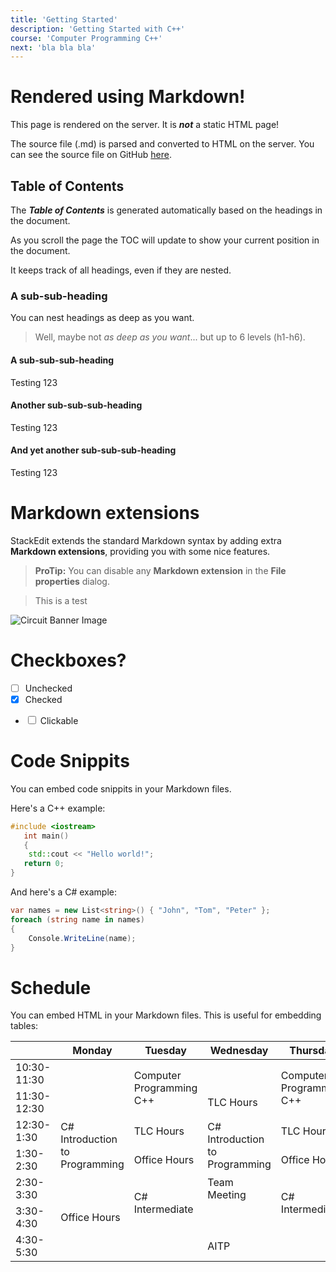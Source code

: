 ```yaml
---
title: 'Getting Started'
description: 'Getting Started with C++'
course: 'Computer Programming C++'
next: 'bla bla bla'
---
```



# Rendered using Markdown! 

This page is rendered on the server. It is ***not*** a static HTML page!

The source file (.md) is parsed and converted to HTML on the server. You can see the source file
on GitHub [here](https://raw.githubusercontent.com/RDAppel/courses/master/pages/cpp/another.md).

## Table of Contents

The ___Table of Contents___ is generated automatically based on the headings in the document.

As you scroll the page the TOC will update to show your current position in the document.

It keeps track of all headings, even if they are nested.

### A sub-sub-heading

You can nest headings as deep as you want.


> Well, maybe not *as deep as you want*... but up to 6 levels (h1-h6).

#### A sub-sub-sub-heading

Testing 123

#### Another sub-sub-sub-heading

Testing 123

#### And yet another sub-sub-sub-heading

Testing 123

# Markdown extensions

StackEdit extends the standard Markdown syntax by adding extra **Markdown extensions**, providing you with some nice features.

> **ProTip:** You can disable any **Markdown extension** in the **File properties** dialog.

> This is a test

![Circuit Banner Image](https://cdn.discordapp.com/attachments/1065057104521597058/1113507329766342706/Ryan_Appel_Wallpaper_microchip_processor_electronics_circuit_bl_61d2a0ee-3617-47fd-81ea-3f04c3142a4b.png)

# Checkboxes?

- [ ] Unchecked
- [x] Checked
- <input type="checkbox" name="uchk"> Clickable

# Code Snippits

You can embed code snippits in your Markdown files.

Here's a C++ example:

```cpp
#include <iostream>
   int main()
   {
    std::cout << "Hello world!";
   return 0;
} 
```

And here's a C# example:

```c#
var names = new List<string>() { "John", "Tom", "Peter" };
foreach (string name in names)
{
    Console.WriteLine(name);
}
```

# Schedule

You can embed HTML in your Markdown files. This is useful for embedding tables:

<table>
    <thead>
	    <tr>
			<th></th>
			<th>Monday</th>
			<th>Tuesday</th>
			<th>Wednesday</th>
			<th>Thursday</th>
		</tr>
    </thead>
	<tbody>
		<tr>
			<td>10:30-11:30</td>
			<td></td>
			<td rowSpan="2">Computer Programming C++</td>
			<td></td>
			<td rowSpan="2">Computer Programming C++</td>
		</tr>
		<tr>
			<td>11:30-12:30</td>
			<td></td>
			<td>TLC Hours</td>
		</tr>
		<tr>
			<td>12:30-1:30</td>
			<td rowSpan="2">C# Introduction to Programming</td>
			<td>TLC Hours</td>
			<td rowSpan="2">C# Introduction to Programming</td>
			<td>TLC Hours</td>
		</tr>
		<tr>
			<td>1:30-2:30</td>
			<td>Office Hours</td>
			<td>Office Hours</td>
		</tr>
		<tr>
			<td>2:30-3:30</td>
			<td rowSpan="3">Office Hours</td>
			<td rowSpan="2">C# Intermediate</td>
			<td>Team Meeting</td>
			<td rowSpan="2">C# Intermediate</td>
		</tr>
		<tr>
			<td>3:30-4:30</td>
			<td></td>
		</tr>
		<tr>
			<td>4:30-5:30</td>
			<td></td>
			<td>AITP</td>
			<td></td>
		</tr>
	</tbody>
</table>
	
